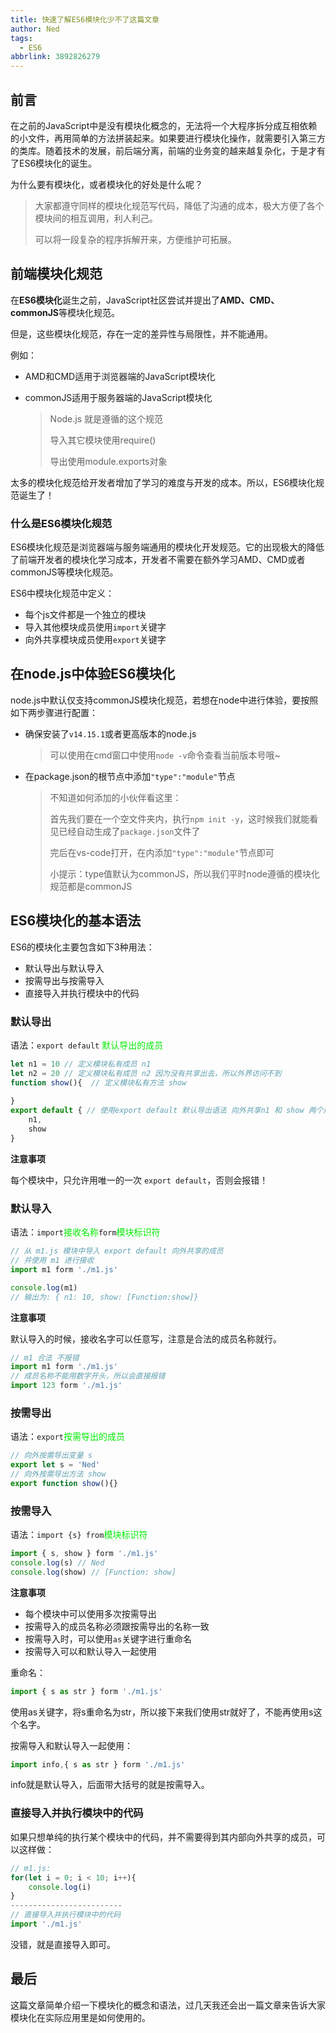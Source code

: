 ```yaml
---
title: 快速了解ES6模块化少不了这篇文章
author: Ned
tags:
  - ES6
abbrlink: 3892826279
---
```


## 前言

在之前的JavaScript中是没有模块化概念的，无法将一个大程序拆分成互相依赖的小文件，再用简单的方法拼装起来。如果要进行模块化操作，就需要引入第三方的类库。随着技术的发展，前后端分离，前端的业务变的越来越复杂化，于是才有了ES6模块化的诞生。

为什么要有模块化，或者模块化的好处是什么呢？

>  大家都遵守同样的模块化规范写代码，降低了沟通的成本，极大方便了各个模块间的相互调用，利人利己。
>
>  可以将一段复杂的程序拆解开来，方便维护可拓展。

<!--more-->

## 前端模块化规范

在**ES6模块化**诞生之前，JavaScript社区尝试并提出了**AMD、CMD、commonJS**等模块化规范。

但是，这些模块化规范，存在一定的差异性与局限性，并不能通用。

例如：

- AMD和CMD适用于浏览器端的JavaScript模块化

- commonJS适用于服务器端的JavaScript模块化

  > Node.js 就是遵循的这个规范
  >
  > 导入其它模块使用require()
  >
  > 导出使用module.exports对象

太多的模块化规范给开发者增加了学习的难度与开发的成本。所以，ES6模块化规范诞生了！

### 什么是ES6模块化规范

ES6模块化规范是浏览器端与服务端通用的模块化开发规范。它的出现极大的降低了前端开发者的模块化学习成本，开发者不需要在额外学习AMD、CMD或者commonJS等模块化规范。

ES6中模块化规范中定义：

- 每个js文件都是一个独立的模块
- 导入其他模块成员使用`import`关键字
- 向外共享模块成员使用`export`关键字

## 在node.js中体验ES6模块化

node.js中默认仅支持commonJS模块化规范，若想在node中进行体验，要按照如下两步骤进行配置：

- 确保安装了`v14.15.1`或者更高版本的node.js

  > 可以使用在cmd窗口中使用`node -v`命令查看当前版本号哦~

- 在package.json的根节点中添加`"type":"module"`节点

  > 不知道如何添加的小伙伴看这里：
  >
  > 首先我们要在一个空文件夹内，执行`npm init -y`，这时候我们就能看见已经自动生成了`package.json`文件了
  >
  > 完后在vs-code打开，在内添加`"type":"module"`节点即可
  >
  > 小提示：type值默认为commonJS，所以我们平时node遵循的模块化规范都是commonJS

## ES6模块化的基本语法

ES6的模块化主要包含如下3种用法：

- 默认导出与默认导入
- 按需导出与按需导入
- 直接导入并执行模块中的代码

### 默认导出

语法：`export default` <font color="nred">默认导出的成员</font>

```js
let n1 = 10 // 定义模块私有成员 n1
let n2 = 20 // 定义模块私有成员 n2 因为没有共享出去，所以外界访问不到
function show(){  // 定义模块私有方法 show
	
}
export default { // 使用export default 默认导出语法 向外共享n1 和 show 两个成员
	n1,
    show
}
```

**注意事项**

每个模块中，只允许用唯一的一次 `export default`，否则会报错！

### 默认导入

语法：`import`<font color="nred">接收名称</font>`form`<font color="nred">模块标识符</font>

```js
// 从 m1.js 模块中导入 export default 向外共享的成员
// 并使用 m1 进行接收
import m1 form './m1.js'

console.log(m1)
// 输出为: { n1: 10, show: [Function:show]}
```

**注意事项**

默认导入的时候，接收名字可以任意写，注意是合法的成员名称就行。

```js
// m1 合法 不报错
import m1 form './m1.js'
// 成员名称不能用数字开头，所以会直接报错
import 123 form './m1.js'
```

### 按需导出

语法：`export`<font color="nred">按需导出的成员</font>

```js
// 向外按需导出变量 s
export let s = 'Ned'
// 向外按需导出方法 show
export function show(){}
```

### 按需导入

语法：`import {s} from`<font color="nred">模块标识符 </font>

```js
import { s, show } form './m1.js'
console.log(s) // Ned
console.log(show) // [Function: show]
```

**注意事项**

- 每个模块中可以使用多次按需导出
- 按需导入的成员名称必须跟按需导出的名称一致
- 按需导入时，可以使用`as`关键字进行重命名
- 按需导入可以和默认导入一起使用

重命名：

```js
import { s as str } form './m1.js'
```

使用as关键字，将s重命名为str，所以接下来我们使用str就好了，不能再使用s这个名字。

按需导入和默认导入一起使用：

```js
import info,{ s as str } form './m1.js'
```

info就是默认导入，后面带大括号的就是按需导入。

### 直接导入并执行模块中的代码

如果只想单纯的执行某个模块中的代码，并不需要得到其内部向外共享的成员，可以这样做：

```js
// m1.js:
for(let i = 0; i < 10; i++){
	console.log(i)
}
-------------------------
// 直接导入并执行模块中的代码
import './m1.js'
```

没错，就是直接导入即可。

## 最后

这篇文章简单介绍一下模块化的概念和语法，过几天我还会出一篇文章来告诉大家模块化在实际应用里是如何使用的。
